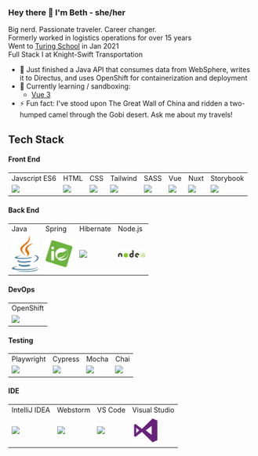### Hey there 👋 I'm Beth - she/her

Big nerd. Passionate traveler. Career changer.  
Formerly worked in logistics operations for over 15 years  
Went to [Turing School](https://turing.edu/) in Jan 2021   
Full Stack I at Knight-Swift Transportation

- 🔭 Just finished a Java API that consumes data from WebSphere, writes it to Directus, and uses OpenShift for containerization and deployment
- 🌱 Currently learning / sandboxing:  
    * [Vue 3](https://vuejs.org/)
- ⚡ Fun fact: I've stood upon The Great Wall of China and ridden a two-humped camel through the Gobi desert. Ask me about my travels!

## Tech Stack

#### Front End
<table>
  <tr>
    <td>Javscript ES6</td>
    <td>HTML</td>
    <td>CSS</td>
    <td>Tailwind</td>
    <td>SASS</td>
    <td>Vue</td>
    <td>Nuxt</td>
    <td>Storybook</td>
  </tr>
  <tr>
    <td><img width="55" src="https://raw.githubusercontent.com/gilbarbara/logos/master/logos/javascript.svg"/></td>
    <td><img width="55" src="https://raw.githubusercontent.com/gilbarbara/logos/master/logos/html-5.svg"/></td>
    <td><img width="55" src="https://raw.githubusercontent.com/gilbarbara/logos/master/logos/css-3.svg"/></td>
    <td><img width="55" src="https://raw.githubusercontent.com/gilbarbara/logos/master/logos/tailwindcss-icon.svg"/></td>
    <td><img width="55" src="https://raw.githubusercontent.com/gilbarbara/logos/master/logos/sass.svg"/></td> 
    <td><img width="55" src="https://raw.githubusercontent.com/gilbarbara/logos/master/logos/vue.svg"/></td>
    <td><img width="55" src="https://raw.githubusercontent.com/gilbarbara/logos/master/logos/nuxt-icon.svg"/></td>
    <td><img width="55" src="https://raw.githubusercontent.com/gilbarbara/logos/master/logos/storybook-icon.svg"/></td>
  </tr>
</table>

#### Back End
<table>
  <tr>
    <td>Java</td>
    <td>Spring</td>
    <td>Hibernate</td>
    <td>Node.js</td>
  </tr>
  <tr>
    <td><img width="55" src="https://raw.githubusercontent.com/gilbarbara/logos/master/logos/java.svg"/></td>
    <td><img width="55" src="https://raw.githubusercontent.com/gilbarbara/logos/master/logos/spring.svg"/></td>
    <td><img width="55" src="https://raw.githubusercontent.com/gilbarbara/logos/master/logos/hibernate.svg"/></td>
    <td><img width="55" src="https://raw.githubusercontent.com/gilbarbara/logos/master/logos/nodejs.svg"/></td>
  </tr>
</table>

#### DevOps
<table>
  <tr>
    <td>OpenShift</td>
  </tr>
  <tr>
    <td><img width="55" src="https://raw.githubusercontent.com/gilbarbara/logos/master/logos/openshift.svg"/></td>
  </tr>
</table>

#### Testing
<table>
  <tr>
    <td>Playwright</td>
    <td>Cypress</td>
    <td>Mocha</td>
    <td>Chai</td>
  </tr>
  <tr>
    <td><img width="55" src="https://raw.githubusercontent.com/gilbarbara/logos/master/logos/playwright.svg"/></td>
    <td><img width="55" src="https://raw.githubusercontent.com/gilbarbara/logos/master/logos/cypress.svg"/></td>
    <td><img width="55" src="https://raw.githubusercontent.com/gilbarbara/logos/master/logos/mocha.svg"/></td>
    <td><img width="55" src="https://raw.githubusercontent.com/gilbarbara/logos/master/logos/chai.svg"/></td>
  </tr>
</table>

#### IDE
<table>
  <tr>
    <td>IntelliJ IDEA</td>
    <td>Webstorm</td>
    <td>VS Code</td>
    <td>Visual Studio</td>
  </tr>
  <tr>
    <td><img width="55" src="https://raw.githubusercontent.com/gilbarbara/logos/master/logos/intellij-idea.svg"/></td>
    <td><img width="55" src="https://raw.githubusercontent.com/gilbarbara/logos/master/logos/webstorm.svg"/></td>
    <td><img width="55" src="https://raw.githubusercontent.com/gilbarbara/logos/master/logos/visual-studio-code.svg"/></td>
    <td><img width="55" src="https://raw.githubusercontent.com/gilbarbara/logos/master/logos/visual-studio.svg"/></td>
  </tr>
</table>
